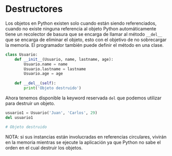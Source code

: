# Destructores

Los objetos en Python existen solo cuando están siendo referenciados, cuando no existe ninguna referencia al objeto Python automáticamente tiene un recolector de basura que se encarga de llamar al método `__del__` que se encarga de eliminar el objeto, esto con el objetivo de no sobrecargar la memoria. El programador también puede definir el método en una clase.

```python
class Usuario:
    def __init__(Usuario, name, lastname, age):
        Usuario.name = name
        Usuario.lastname = lastname
        Usuario.age = age
    
    def __del__(self):
        print('Objeto destruido')
```

Ahora tenemos disponible la keyword reservada `del` que podemos utilizar para destruir un objeto.

```python
usuario1 = Usuario('Juan', 'Carlos', 29)
del usuario1

# Objeto destruido
```

NOTA: si sus instancias están involucradas en referencias circulares, vivirán en la memoria mientras se ejecute la aplicación ya que Python no sabe el orden en el cual destruir los objetos.
